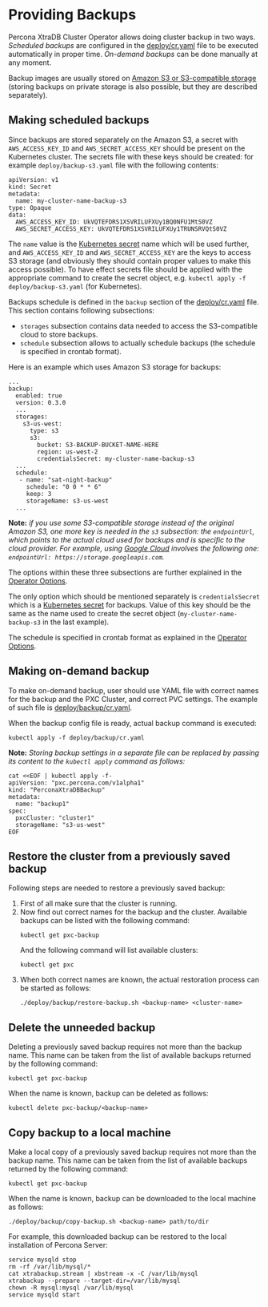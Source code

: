 Providing Backups
==============================================================

Percona XtraDB Cluster Operator allows doing cluster backup in two ways.
*Scheduled backups* are configured in the [deploy/cr.yaml](https://github.com/percona/percona-xtradb-cluster-operator/blob/master/deploy/cr.yaml) file to be executed automatically in proper time.
*On-demand backups* can be done manually at any moment.

Backup images are usually stored on [Amazon S3 or S3-compatible storage](https://en.wikipedia.org/wiki/Amazon_S3#S3_API_and_competing_services) (storing backups on private storage is also possible, but they are described separately).

## Making scheduled backups

Since backups are stored separately on the Amazon S3, a secret with `AWS_ACCESS_KEY_ID` and `AWS_SECRET_ACCESS_KEY` should be present on the Kubernetes cluster. The secrets file with these keys should be created: for example ``deploy/backup-s3.yaml`` file with the following contents:

   ```
   apiVersion: v1
   kind: Secret
   metadata:
     name: my-cluster-name-backup-s3
   type: Opaque
   data:
     AWS_ACCESS_KEY_ID: UkVQTEFDRS1XSVRILUFXUy1BQ0NFU1MtS0VZ
     AWS_SECRET_ACCESS_KEY: UkVQTEFDRS1XSVRILUFXUy1TRUNSRVQtS0VZ
   ```

The `name` value is the [Kubernetes secret](https://kubernetes.io/docs/concepts/configuration/secret/) name which will be used further, and `AWS_ACCESS_KEY_ID` and `AWS_SECRET_ACCESS_KEY` are the keys to access S3 storage (and obviously they should contain proper values to make this access possible). 
To have effect secrets file should be applied with the appropriate command to create the secret object, e.g. `kubectl apply -f deploy/backup-s3.yaml` (for Kubernetes).

Backups schedule is defined in the  ``backup`` section of the [deploy/cr.yaml](https://github.com/percona/percona-xtradb-cluster-operator/blob/master/deploy/cr.yaml) file. 
This section contains following subsections:
* `storages` subsection contains data needed to access the S3-compatible cloud to store backups.
* `schedule` subsection allows to actually schedule backups (the schedule is specified in crontab format).

Here is an example which uses Amazon S3 storage for backups:

   ```
   ...
   backup:
     enabled: true
     version: 0.3.0
     ...
     storages:
       s3-us-west:
         type: s3
         s3:
           bucket: S3-BACKUP-BUCKET-NAME-HERE
           region: us-west-2
           credentialsSecret: my-cluster-name-backup-s3
     ...
     schedule:
      - name: "sat-night-backup"
        schedule: "0 0 * * 6"
        keep: 3
        storageName: s3-us-west
     ...
   ```

**Note:** *if you use some S3-compatible storage instead of the original Amazon S3, one more key is needed in the `s3` subsection: the `endpointUrl`, which points to the actual cloud used for backups and is specific to the cloud provider. For example, using [Google Cloud](https://cloud.google.com) involves the following one: `endpointUrl: https://storage.googleapis.com`.*

The options within these three subsections are further explained in the [Operator Options](https://percona.github.io/percona-xtradb-cluster-operator/configure/operator).

The only option which should be mentioned separately is `credentialsSecret` which is a [Kubernetes secret](https://kubernetes.io/docs/concepts/configuration/secret/) for backups. Value of this key should be the same as the name used to create the secret object (`my-cluster-name-backup-s3` in the last example).

The schedule is specified in crontab format as explained in the [Operator Options](https://percona.github.io/percona-xtradb-cluster-operator/configure/operator).

## Making on-demand backup

To make on-demand backup, user should use YAML file with correct names for the backup and the PXC Cluster, and correct PVC settings. The example of such file is [deploy/backup/cr.yaml](https://github.com/percona/percona-xtradb-cluster-operator/blob/master/deploy/backup/cr.yaml).

When the backup config file is ready, actual backup command is executed:

   ```
   kubectl apply -f deploy/backup/cr.yaml
   ```

**Note:** *Storing backup settings in a separate file can be replaced by passing its content to the `kubectl apply` command as follows:*

   ```
   cat <<EOF | kubectl apply -f-
   apiVersion: "pxc.percona.com/v1alpha1"
   kind: "PerconaXtraDBBackup"
   metadata:
     name: "backup1"
   spec:
     pxcCluster: "cluster1"
     storageName: "s3-us-west"
   EOF
   ```

## Restore the cluster from a previously saved backup

Following steps are needed to restore a previously saved backup:

1. First of all make sure that the cluster is running.
2. Now find out correct names for the backup and the cluster. Available backups can be listed with the following command:
   ```
   kubectl get pxc-backup
   ```
   And the following command will list available clusters:
   ```
   kubectl get pxc
   ```
4. When both correct names are known, the actual restoration process can be started as follows:
   ```
   ./deploy/backup/restore-backup.sh <backup-name> <cluster-name>
   ```

## Delete the unneeded backup

Deleting a previously saved backup requires not more than the backup name. This name can be taken from the list of available backups returned by the following command:

   ```
   kubectl get pxc-backup
   ```

When the name is known, backup can be deleted as follows:

   ```
   kubectl delete pxc-backup/<backup-name>
   ```

## Copy backup to a local machine

Make a local copy of a previously saved backup requires not more than the backup name. This name can be taken from the list of available backups returned by the following command:

   ```
   kubectl get pxc-backup
   ```

When the name is known, backup can be downloaded to the local machine as follows:

   ```
   ./deploy/backup/copy-backup.sh <backup-name> path/to/dir
   ```

For example, this downloaded backup can be restored to the local installation of Percona Server:

   ```
   service mysqld stop
   rm -rf /var/lib/mysql/*
   cat xtrabackup.stream | xbstream -x -C /var/lib/mysql
   xtrabackup --prepare --target-dir=/var/lib/mysql
   chown -R mysql:mysql /var/lib/mysql
   service mysqld start
   ```

